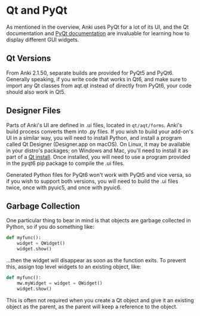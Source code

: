 # Qt and PyQt

As mentioned in the overview, Anki uses PyQt for a lot of its UI, and the Qt
documentation and [PyQt
documentation](https://www.riverbankcomputing.com/static/Docs/PyQt6/sip-classes.html)
are invaluable for learning how to display different GUI widgets.

## Qt Versions

From Anki 2.1.50, separate builds are provided for PyQt5 and PyQt6. Generally
speaking, if you write code that works in Qt6, and make sure to import any Qt
classes from aqt.qt instead of directly from PyQt6, your code should also work
in Qt5.

## Designer Files

Parts of Anki's UI are defined in .ui files, located in `qt/aqt/forms`. Anki's
build process converts them into .py files. If you wish to build your add-on's
UI in a similar way, you will need to install Python, and install a program
called Qt Designer (Designer.app on macOS). On Linux, it may be available in
your distro's packages; on Windows and Mac, you'll need to install it as part of
a [Qt install](https://download.qt.io/). Once installed, you will need to use a
program provided in the pyqt6 pip package to compile the .ui files.

Generated Python files for PyQt6 won't work with PyQt5 and vice versa, so if you
wish to support both versions, you will need to build the .ui files twice, once
with pyuic5, and once with pyuic6.

## Garbage Collection

One particular thing to bear in mind is that objects are garbage
collected in Python, so if you do something like:

```python
def myfunc():
    widget = QWidget()
    widget.show()
```

…​then the widget will disappear as soon as the function exits. To
prevent this, assign top level widgets to an existing object, like:

```python
def myfunc():
    mw.myWidget = widget = QWidget()
    widget.show()
```

This is often not required when you create a Qt object and give it an
existing object as the parent, as the parent will keep a reference to
the object.
